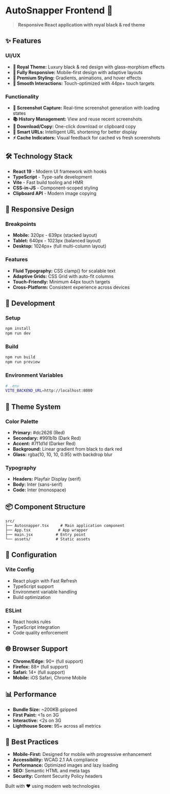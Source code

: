 # AutoSnapper Frontend 📸

> **Responsive React application with royal black & red theme**

## ✨ Features

### **UI/UX**
- **👑 Royal Theme:** Luxury black & red design with glass-morphism effects
- **📱 Fully Responsive:** Mobile-first design with adaptive layouts
- **🎨 Premium Styling:** Gradients, animations, and hover effects
- **💫 Smooth Interactions:** Touch-optimized with 44px+ touch targets

### **Functionality**
- **📸 Screenshot Capture:** Real-time screenshot generation with loading states
- **📚 History Management:** View and reuse recent screenshots
- **💾 Download/Copy:** One-click download or clipboard copy
- **🔗 Smart URLs:** Intelligent URL shortening for better display
- **⚡ Cache Indicators:** Visual feedback for cached vs fresh screenshots

## 🛠️ Technology Stack

- **React 19** - Modern UI framework with hooks
- **TypeScript** - Type-safe development
- **Vite** - Fast build tooling and HMR
- **CSS-in-JS** - Component-scoped styling
- **Clipboard API** - Modern image copying

## 📱 Responsive Design

### **Breakpoints**
- **Mobile:** 320px - 639px (stacked layout)
- **Tablet:** 640px - 1023px (balanced layout)  
- **Desktop:** 1024px+ (full multi-column layout)

### **Features**
- **Fluid Typography:** CSS clamp() for scalable text
- **Adaptive Grids:** CSS Grid with auto-fit columns
- **Touch-Friendly:** Minimum 44px touch targets
- **Cross-Platform:** Consistent experience across devices

## 🚀 Development

### **Setup**
```bash
npm install
npm run dev
```

### **Build**
```bash
npm run build
npm run preview
```

### **Environment Variables**
```bash
# .env
VITE_BACKEND_URL=http://localhost:8080
```

## 🎨 Theme System

### **Color Palette**
- **Primary:** #dc2626 (Red)
- **Secondary:** #991b1b (Dark Red)
- **Accent:** #7f1d1d (Darker Red)
- **Background:** Linear gradient from black to dark red
- **Glass:** rgba(10, 10, 10, 0.95) with backdrop blur

### **Typography**
- **Headers:** Playfair Display (serif)
- **Body:** Inter (sans-serif)
- **Code:** Inter (monospace)

## 📦 Component Structure

```
src/
├── Autosnapper.tsx     # Main application component
├── App.tsx            # App wrapper
├── main.jsx          # Entry point
└── assets/           # Static assets
```

## 🔧 Configuration

### **Vite Config**
- React plugin with Fast Refresh
- TypeScript support
- Environment variable handling
- Build optimization

### **ESLint**
- React hooks rules
- TypeScript integration
- Code quality enforcement

## 🌐 Browser Support

- **Chrome/Edge:** 90+ (full support)
- **Firefox:** 88+ (full support)
- **Safari:** 14+ (full support)
- **Mobile:** iOS Safari, Chrome Mobile

## 📊 Performance

- **Bundle Size:** ~200KB gzipped
- **First Paint:** <1s on 3G
- **Interactive:** <2s on 3G
- **Lighthouse Score:** 95+ across all metrics

## 🎯 Best Practices

- **Mobile-First:** Designed for mobile with progressive enhancement
- **Accessibility:** WCAG 2.1 AA compliance
- **Performance:** Optimized images and lazy loading
- **SEO:** Semantic HTML and meta tags
- **Security:** Content Security Policy headers

Built with ❤️ using modern web technologies